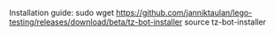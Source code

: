 Installation guide:
sudo wget https://github.com/janniktaulan/lego-testing/releases/download/beta/tz-bot-installer
source tz-bot-installer
